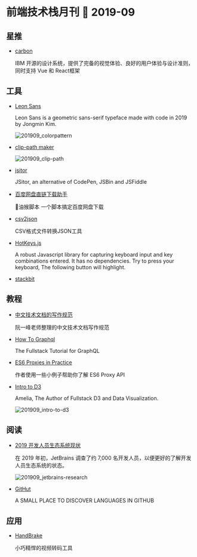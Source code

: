 # 前端技术栈月刊 📖 2019-09

## 星推

- [carbon](https://github.com/carbon-design-system/carbon)

    IBM 开源的设计系统，提供了完备的视觉体验、良好的用户体验与设计准则，同时支持 Vue 和 React框架

## 工具

- [Leon Sans](https://github.com/cmiscm/leonsans)

    Leon Sans is a geometric sans-serif typeface made with code in 2019 by Jongmin Kim.

    ![201909_colorpattern](http://xlbd.me/content/images/2019/09/201909_colorpattern.gif)

- [clip-path maker](https://bennettfeely.com/clippy/)

    ![201909_clip-path](http://xlbd.me/content/images/2019/09/201909_clip-path.jpg)

- [jsitor](https://jsitor.com/)

    JSitor, an alternative of CodePen, JSBin and JSFiddle

- [百度网盘直链下载助手](https://www.baiduyun.wiki/)

    🖖油猴脚本 一个脚本搞定百度网盘下载

- [csv2json](https://www.csvjson.com/csv2json)

    CSV格式文件转换JSON工具

- [HotKeys.js](https://wangchujiang.com/hotkeys/)

    A robust Javascript library for capturing keyboard input and key combinations entered. It has no dependencies. Try to press your keyboard, The following button will highlight.

- [stackbit](https://www.stackbit.com/)

## 教程

- [中文技术文档的写作规范](https://github.com/ruanyf/document-style-guide)

    阮一峰老师整理的中文技术文档写作规范

- [How To Graphql](https://github.com/howtographql/howtographql)

    The Fullstack Tutorial for GraphQL

- [ES6 Proxies in Practice](http://www.zsoltnagy.eu/es6-proxies-in-practice/)

    作者使用一些小例子帮助你了解 ES6 Proxy API

- [Intro to D3](https://wattenberger.com/blog/d3#intro)

    Amelia, The Author of Fullstack D3 and Data Visualization.

    ![201909_intro-to-d3](http://xlbd.me/content/images/2019/09/201909_intro-to-d3.jpg)

## 阅读

- [2019 开发人员生态系统现状](https://www.jetbrains.com/zh-cn/lp/devecosystem-2019/)

    在 2019 年初，JetBrains 调查了约 7,000 名开发人员，以便更好的了解开发人员生态系统的状态。

    ![201909_jetbrains-research](http://xlbd.me/content/images/2019/09/201909_jetbrains-research.jpg)

- [GitHut](https://githut.info/)

    A SMALL PLACE TO DISCOVER LANGUAGES IN GITHUB

## 应用

- [HandBrake](https://handbrake.fr/)

    小巧精悍的视频转码工具

